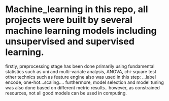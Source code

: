 # Machine_learning in this repo, all projects were built by several machine learning models including unsupervised and supervised learning. 
firstly, preprocessing stage has been done primarily  using fundamental statistics such as uni and multi-variate analysis, ANOVA, chi-square test
other technics such as feature engine also was used in this step: ...label encode, one-hot...scaling....
furthermore, model selection and model tuning was also done based on different metric results.. however, as constrained resources, not all good models can be used in computing. 
